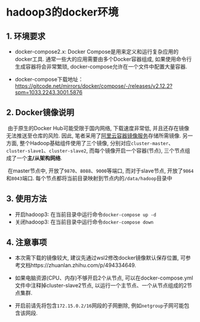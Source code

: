 # hadoop3的docker环境

## 1. 环境要求

- docker-compose2.x: Docker Compose是用来定义和运行复杂应用的docker工具. 通常一些大的应用需要由多个Docker容器组成, 如果使用命令行生成容器将会非常繁琐, docker-compose允许在一个文件中配置大量容器.

- docker-compose下载地址：https://gitcode.net/mirrors/docker/compose/-/releases/v2.12.2?spm=1033.2243.3001.5876

## 2. Docker镜像说明

​	由于原生的Docker Hub可能受限于国内网络, 下载速度非常低, 并且还存在镜像无法推送至仓库的风险. 因此, 笔者采用了[阿里云容器镜像服务](https://cr.console.aliyun.com)存储所需镜像. 另一方面, 整个Hadoop基础组件使用了三个镜像, 分别对应`cluster-master`、`cluster-slave1`、`cluster-slave2`, 而每个镜像开启一个容器(节点), 三个节点组成了一个**主/从架构网络**.

​	在master节点中, 开放了`9870`、`8088`、`9000`等端口, 而对于slave节点, 开放了`9864`和`8043`端口. 每个节点都将当前目录映射到节点内的`/data/hadoop`目录中

## 3. 使用方法

- 开启hadoop3: 在当前目录中运行命令`docker-compose up -d`
- 关闭hadoop3: 在当前目录中运行命令`docker-compose down`

## 4. 注意事项

- 本次需下载的镜像较大, 建议先通过wsl2修改docker镜像默认保存位置, 可参考文档https://zhuanlan.zhihu.com/p/494334649.
- 如果电脑资源(CPU、内存)不够开启2个从节点, 可以在docker-compose.yml文件中注释掉cluster-slave2节点, 以运行一个主节点、一个从节点组成的2节点集群.

- 开启前请先将包含`172.15.0.2/16`网段的子网删除, 例如`netgroup`子网可能包含该网段.
